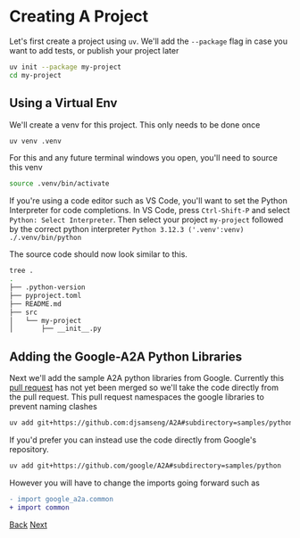 # Creating A Project

Let's first create a project using `uv`. We'll add the `--package` flag in case you want to add tests, or publish your project later

```bash
uv init --package my-project
cd my-project
```

## Using a Virtual Env

We'll create a venv for this project. This only needs to be done once
```bash
uv venv .venv
```

For this and any future terminal windows you open, you'll need to source this venv
```bash
source .venv/bin/activate
```

If you're using a code editor such as VS Code, you'll want to set the Python Interpreter for code completions. In VS Code, press `Ctrl-Shift-P` and select `Python: Select Interpreter`. Then select your project `my-project` followed by the correct python interpreter `Python 3.12.3 ('.venv':venv) ./.venv/bin/python`

The source code should now look similar to this.
```bash
tree .
.
├── .python-version
├── pyproject.toml
├── README.md
├── src
│   └── my-project
│       ├── __init__.py
```

## Adding the Google-A2A Python Libraries

Next we'll add the sample A2A python libraries from Google. Currently this [pull request](https://github.com/google/A2A/pull/169) has not yet been merged so we'll take the code directly from the pull request. This pull request namespaces the google libraries to prevent naming clashes

```bash
uv add git+https://github.com:djsamseng/A2A#subdirectory=samples/python --branch prefixPythonPackage
```

If you'd prefer you can instead use the code directly from Google's repository.

```bash
uv add git+https://github.com/google/A2A#subdirectory=samples/python
```

However you will have to change the imports going forward such as

```diff
- import google_a2a.common
+ import common
```

<div class="bottom-buttons" style="flex flex-row">
  <a href="tutorials/python/2_setup.md" class="back-button">Back</a>
  <a href="tutorials/python/4_defining_agent_skills.md" class="next-button">Next</a>
</div>
